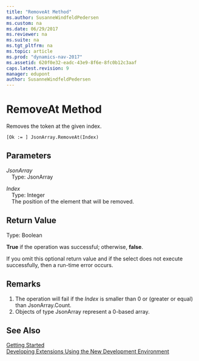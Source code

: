 ```yaml
---
title: "RemoveAt Method"
ms.author: SusanneWindfeldPedersen
ms.custom: na
ms.date: 06/29/2017
ms.reviewer: na
ms.suite: na
ms.tgt_pltfrm: na
ms.topic: article
ms.prod: "dynamics-nav-2017"
ms.assetid: 620f0e32-eadc-43e9-8f6e-8fc0b12c3aaf
caps.latest.revision: 9
manager: edupont
author: SusanneWindfeldPedersen
---
```


# RemoveAt Method
Removes the token at the given index.

```
[Ok := ] JsonArray.RemoveAt(Index)
```

## Parameters
*JsonArray*  
&emsp;Type: JsonArray

*Index*  
&emsp;Type: Integer  
&emsp;The position of the element that will be removed.

## Return Value
Type: Boolean

**True** if the operation was successful; otherwise, **false**.

If you omit this optional return value and if the select does not execute successfully, then a run-time error occurs.

## Remarks
1. The operation will fail if the *Index* is smaller than 0 or (greater or equal) than JsonArray.Count.
2. Objects of type JsonArray represent a 0-based array.

## See Also
[Getting Started](../devenv-get-started.md)  
[Developing Extensions Using the New Development Environment](../devenv-dev-overview.md)
